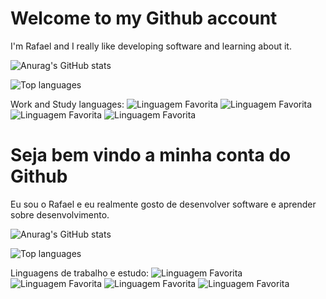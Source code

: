 # Welcome to my Github account

I'm Rafael and I really like developing software and learning about it.

![Anurag's GitHub stats](https://github-readme-stats.vercel.app/api?username=rafael-figueiredo-alves&show_icons=true)

![Top languages](https://github-readme-stats.vercel.app/api/top-langs/?username=rafael-figueiredo-alves&custom_title=Languages+Used+in+Projects)
</p>

Work and Study languages: ![Linguagem Favorita](https://img.shields.io/badge/-Delphi-blue?style=for-the-badge) ![Linguagem Favorita](https://img.shields.io/badge/-ReactJS-green?style=for-the-badge) ![Linguagem Favorita](https://img.shields.io/badge/-JavaScript-orange?style=for-the-badge) ![Linguagem Favorita](https://img.shields.io/badge/-Python-pink?style=for-the-badge)

# Seja bem vindo a minha conta do Github

Eu sou o Rafael e eu realmente gosto de desenvolver software e aprender sobre desenvolvimento.

![Anurag's GitHub stats](https://github-readme-stats.vercel.app/api?username=rafael-figueiredo-alves&custom_title=Estatísticas+do+Github+do+Rafael+Alves&show_icons=true)

![Top languages](https://github-readme-stats.vercel.app/api/top-langs/?username=rafael-figueiredo-alves&custom_title=Linguagens+Usadas+nos+Projetos)

Linguagens de trabalho e estudo: ![Linguagem Favorita](https://img.shields.io/badge/-Delphi-blue?style=for-the-badge) ![Linguagem Favorita](https://img.shields.io/badge/-ReactJS-green?style=for-the-badge) ![Linguagem Favorita](https://img.shields.io/badge/-JavaScript-orange?style=for-the-badge) ![Linguagem Favorita](https://img.shields.io/badge/-Python-pink?style=for-the-badge)
